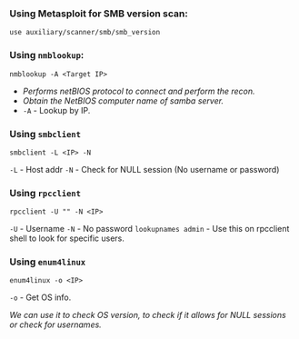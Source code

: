 ### Using Metasploit for SMB version scan:
```
use auxiliary/scanner/smb/smb_version
```

### Using `nmblookup`:
```
nmblookup -A <Target IP>
```
- *Performs netBIOS protocol to connect and perform the recon.*
- *Obtain the NetBIOS computer name of samba server.*
- `-A` - Lookup by IP.

### Using `smbclient`
```
smbclient -L <IP> -N
```

`-L` - Host addr
`-N` - Check for NULL session (No username or password)

### Using `rpcclient`
```
rpcclient -U "" -N <IP>
```

`-U` - Username
`-N` - No password
`lookupnames admin` - Use this on rpcclient shell to look for specific users.
### Using `enum4linux`
```
enum4linux -o <IP>
```

`-o` - Get OS info.  

*We can use it to check OS version, to check if it allows for NULL sessions or check for usernames.*

